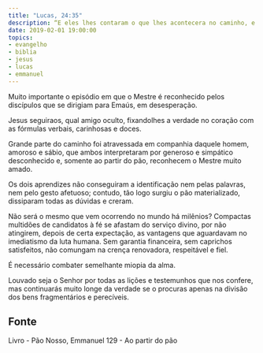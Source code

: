 ```yaml
---
title: "Lucas, 24:35"
description: “E eles lhes contaram o que lhes acontecera no caminho, e como deles foi conhecido ao partir do pão.”
date: 2019-02-01 19:00:00
topics: 
- evangelho
- biblia
- jesus
- lucas
- emmanuel
---
```


Muito importante o episódio em que o Mestre é reconhecido pelos
discípulos que se dirigiam para Emaús, em desesperação.

Jesus seguira­os, qual amigo oculto, fixando­lhes a verdade no coração com
as fórmulas verbais, carinhosas e doces.

Grande parte do caminho foi atravessada em companhia daquele homem,
amoroso e sábio, que ambos interpretaram por generoso e simpático desconhecido e,
somente ao partir do pão, reconhecem o Mestre muito amado.

Os dois aprendizes não conseguiram a identificação nem pelas palavras,
nem pelo gesto afetuoso; contudo, tão logo surgiu o pão materializado, dissiparam
todas as dúvidas e creram.

Não será o mesmo que vem ocorrendo no mundo há milênios?
Compactas multidões de candidatos à fé se afastam do serviço divino, por
não atingirem, depois de certa expectação, as vantagens que aguardavam no
imediatismo da luta humana. Sem garantia financeira, sem caprichos satisfeitos, não
comungam na crença renovadora, respeitável e fiel.

É necessário combater semelhante miopia da alma.

Louvado seja o Senhor por todas as lições e testemunhos que nos confere,
mas continuarás muito longe da verdade se o procuras apenas na divisão dos bens
fragmentários e perecíveis.



## Fonte
Livro - Pão Nosso, Emmanuel
129 - Ao partir do pão
